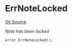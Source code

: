 # ErrNoteLocked
[Git Source](https://github.com/Crossbell-Box/Crossbell-Contracts/blob/182c82c216a4cf11409d4311d9773152bbe60ccf/contracts/libraries/Error.sol)

*Note has been locked*


```solidity
error ErrNoteLocked();
```

